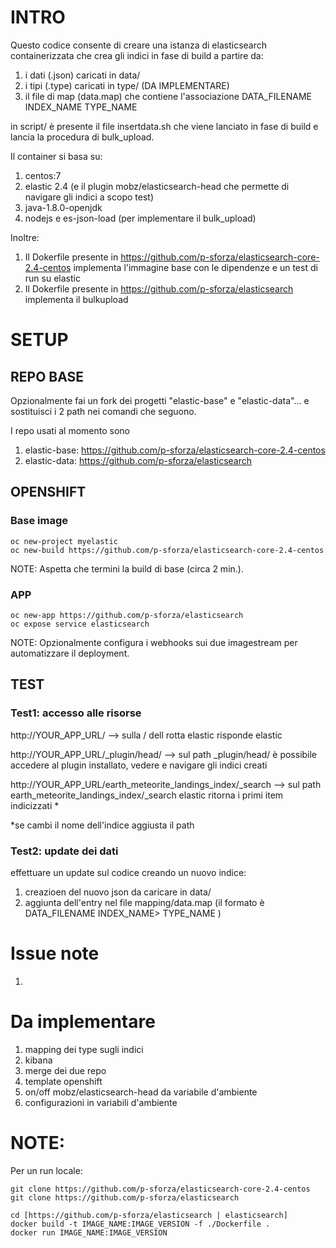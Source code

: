 # INTRO
Questo codice consente di creare una istanza di elasticsearch containerizzata che crea gli indici in fase di build a partire da:
1) i dati (.json) caricati in data/
2) i tipi (.type) caricati in type/ (DA IMPLEMENTARE)
3) il file di map (data.map) che contiene l'associazione  DATA_FILENAME INDEX_NAME TYPE_NAME

in script/ è presente il file insertdata.sh che viene lanciato in fase di build e lancia la procedura di bulk_upload.

Il container si basa su:
1) centos:7
2) elastic 2.4 (e il plugin mobz/elasticsearch-head che permette di navigare gli indici a scopo test)
3) java-1.8.0-openjdk
4) nodejs e es-json-load (per implementare il bulk_upload)

Inoltre:
1) Il Dokerfile presente in https://github.com/p-sforza/elasticsearch-core-2.4-centos implementa l'immagine base con le dipendenze e un test di run su elastic
2) Il Dokerfile presente in https://github.com/p-sforza/elasticsearch implementa il bulkupload 

# SETUP
## REPO BASE
Opzionalmente fai un fork dei progetti "elastic-base" e "elastic-data"... e sostituisci i 2 path nei comandi che seguono.

I repo usati al momento sono
1) elastic-base: https://github.com/p-sforza/elasticsearch-core-2.4-centos
2) elastic-data: https://github.com/p-sforza/elasticsearch

## OPENSHIFT
### Base image
```
oc new-project myelastic
oc new-build https://github.com/p-sforza/elasticsearch-core-2.4-centos
```
NOTE: Aspetta che termini la build di base (circa 2 min.).

### APP
```
oc new-app https://github.com/p-sforza/elasticsearch
oc expose service elasticsearch
```
NOTE: Opzionalmente configura i webhooks sui due imagestream per automatizzare il deployment.

## TEST
### Test1: accesso alle risorse 
   http://YOUR_APP_URL/
       --> sulla / dell rotta elastic risponde elastic

   http://YOUR_APP_URL/_plugin/head/ 
       --> sul path _plugin/head/ è possibile accedere al plugin installato, vedere e navigare gli indici creati

   http://YOUR_APP_URL/earth_meteorite_landings_index/_search 
       --> sul path earth_meteorite_landings_index/_search elastic ritorna i primi item indicizzati *

   *se cambi il nome dell'indice aggiusta il path

### Test2: update dei dati
   effettuare un update sul codice creando un nuovo indice:
   1) creazioen del nuovo json da caricare in data/
   2) aggiunta dell'entry nel file mapping/data.map (il formato è DATA_FILENAME INDEX_NAME> TYPE_NAME )
   

# Issue note
1) 

# Da implementare
1) mapping dei type sugli indici
2) kibana
3) merge dei due repo
4) template openshift
5) on/off mobz/elasticsearch-head da variabile d'ambiente
6) configurazioni in variabili d'ambiente

# NOTE:
Per un run locale:
```
git clone https://github.com/p-sforza/elasticsearch-core-2.4-centos
git clone https://github.com/p-sforza/elasticsearch

cd [https://github.com/p-sforza/elasticsearch | elasticsearch]
docker build -t IMAGE_NAME:IMAGE_VERSION -f ./Dockerfile .
docker run IMAGE_NAME:IMAGE_VERSION
```
